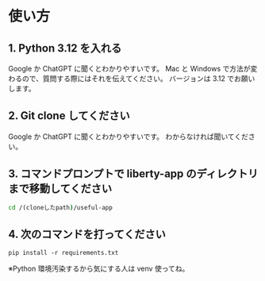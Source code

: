 # 使い方

## 1. Python 3.12 を入れる

Google か ChatGPT に聞くとわかりやすいです。
Mac と Windows で方法が変わるので、質問する際にはそれを伝えてください。
バージョンは 3.12 でお願いします。

## 2. Git clone してください

Google か ChatGPT に聞くとわかりやすいです。
わからなければ聞いてください。

## 3. コマンドプロンプトで liberty-app のディレクトリまで移動してください

```cmd
cd /(cloneしたpath)/useful-app
```

## 4. 次のコマンドを打ってください

```
pip install -r requirements.txt
```

※Python 環境汚染するから気にする人は venv 使ってね。
